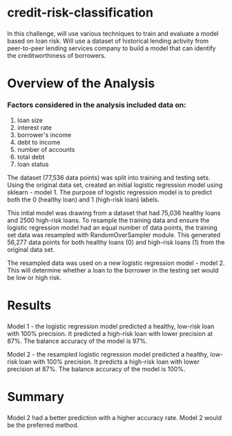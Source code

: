 # credit-risk-classification

### 
In this challenge, will use various techniques to train and evaluate a model based on loan risk.  Will use a dataset of historical lending activity from peer-to-peer lending services company to build a model that can identify the creditworthiness of borrowers.  

# Overview of the Analysis 

### Factors considered in the analysis included data on: 
 1) loan size
 2) interest rate
 3) borrower's income
 4) debt to income
 5) number of accounts
 6) total debt
 7) loan status

The dataset (77,536 data points) was split into training and testing sets.   Using the original data set, created an initial logistic regression model using sklearn - model 1.  The purpose of logistic regression model is to predict both the 0 (healthy loan) and 1 (high-risk loan) labels. 

This intial model was drawing from a dataset that had 75,036 healthy loans and 2500 high-risk loans.  To resample the training data and ensure the logistic regression model had an equal number of data points, the training set data was resampled with RandomOverSampler module.  This generated 56,277 data points for both healthy loans (0) and high-risk loans (1) from the original data set. 

The resampled data was used on a new logistic regression model - model 2.   This will determine whether a loan to the borrower in the testing set would be low or high risk.  

# Results

### 
Model 1 - the logistic regression model predicted a healthy, low-risk loan with 100% precision.  It predicted a high-risk loan with lower precision at 87%.  The balance accuracy of the model is 97%. 

Model 2 - the resampled logistic regression model predicted a healthy, low-risk loan with 100% precision.  It predicts a high-risk loan with lower precision at 87%.  The balance accuracy of the model is 100%. 

# Summary

###

Model 2 had a better prediction with a higher accuracy rate.   Model 2 would be the preferred method.   

